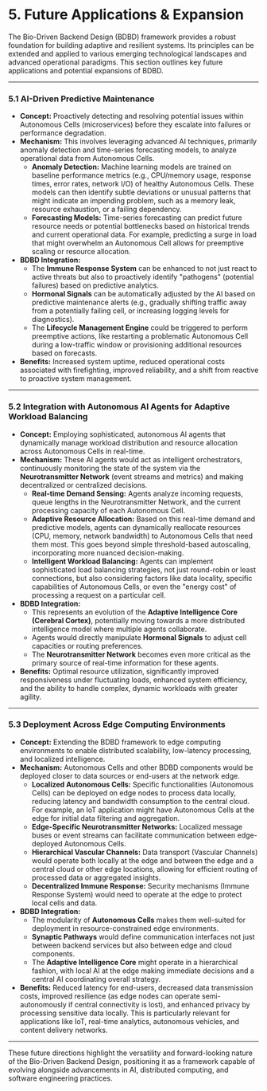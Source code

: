 # 5. Future Applications & Expansion

The Bio-Driven Backend Design (BDBD) framework provides a robust foundation for building adaptive and resilient systems. Its principles can be extended and applied to various emerging technological landscapes and advanced operational paradigms. This section outlines key future applications and potential expansions of BDBD.

---

### 5.1 AI-Driven Predictive Maintenance

*   **Concept:** Proactively detecting and resolving potential issues within Autonomous Cells (microservices) before they escalate into failures or performance degradation.
*   **Mechanism:** This involves leveraging advanced AI techniques, primarily anomaly detection and time-series forecasting models, to analyze operational data from Autonomous Cells.
    *   **Anomaly Detection:** Machine learning models are trained on baseline performance metrics (e.g., CPU/memory usage, response times, error rates, network I/O) of healthy Autonomous Cells. These models can then identify subtle deviations or unusual patterns that might indicate an impending problem, such as a memory leak, resource exhaustion, or a failing dependency.
    *   **Forecasting Models:** Time-series forecasting can predict future resource needs or potential bottlenecks based on historical trends and current operational data. For example, predicting a surge in load that might overwhelm an Autonomous Cell allows for preemptive scaling or resource allocation.
*   **BDBD Integration:**
    *   The **Immune Response System** can be enhanced to not just react to active threats but also to proactively identify "pathogens" (potential failures) based on predictive analytics.
    *   **Hormonal Signals** can be automatically adjusted by the AI based on predictive maintenance alerts (e.g., gradually shifting traffic away from a potentially failing cell, or increasing logging levels for diagnostics).
    *   The **Lifecycle Management Engine** could be triggered to perform preemptive actions, like restarting a problematic Autonomous Cell during a low-traffic window or provisioning additional resources based on forecasts.
*   **Benefits:** Increased system uptime, reduced operational costs associated with firefighting, improved reliability, and a shift from reactive to proactive system management.

---

### 5.2 Integration with Autonomous AI Agents for Adaptive Workload Balancing

*   **Concept:** Employing sophisticated, autonomous AI agents that dynamically manage workload distribution and resource allocation across Autonomous Cells in real-time.
*   **Mechanism:** These AI agents would act as intelligent orchestrators, continuously monitoring the state of the system via the **Neurotransmitter Network** (event streams and metrics) and making decentralized or centralized decisions.
    *   **Real-time Demand Sensing:** Agents analyze incoming requests, queue lengths in the Neurotransmitter Network, and the current processing capacity of each Autonomous Cell.
    *   **Adaptive Resource Allocation:** Based on this real-time demand and predictive models, agents can dynamically reallocate resources (CPU, memory, network bandwidth) to Autonomous Cells that need them most. This goes beyond simple threshold-based autoscaling, incorporating more nuanced decision-making.
    *   **Intelligent Workload Balancing:** Agents can implement sophisticated load balancing strategies, not just round-robin or least connections, but also considering factors like data locality, specific capabilities of Autonomous Cells, or even the "energy cost" of processing a request on a particular cell.
*   **BDBD Integration:**
    *   This represents an evolution of the **Adaptive Intelligence Core (Cerebral Cortex)**, potentially moving towards a more distributed intelligence model where multiple agents collaborate.
    *   Agents would directly manipulate **Hormonal Signals** to adjust cell capacities or routing preferences.
    *   The **Neurotransmitter Network** becomes even more critical as the primary source of real-time information for these agents.
*   **Benefits:** Optimal resource utilization, significantly improved responsiveness under fluctuating loads, enhanced system efficiency, and the ability to handle complex, dynamic workloads with greater agility.

---

### 5.3 Deployment Across Edge Computing Environments

*   **Concept:** Extending the BDBD framework to edge computing environments to enable distributed scalability, low-latency processing, and localized intelligence.
*   **Mechanism:** Autonomous Cells and other BDBD components would be deployed closer to data sources or end-users at the network edge.
    *   **Localized Autonomous Cells:** Specific functionalities (Autonomous Cells) can be deployed on edge nodes to process data locally, reducing latency and bandwidth consumption to the central cloud. For example, an IoT application might have Autonomous Cells at the edge for initial data filtering and aggregation.
    *   **Edge-Specific Neurotransmitter Networks:** Localized message buses or event streams can facilitate communication between edge-deployed Autonomous Cells.
    *   **Hierarchical Vascular Channels:** Data transport (Vascular Channels) would operate both locally at the edge and between the edge and a central cloud or other edge locations, allowing for efficient routing of processed data or aggregated insights.
    *   **Decentralized Immune Response:** Security mechanisms (Immune Response System) would need to operate at the edge to protect local cells and data.
*   **BDBD Integration:**
    *   The modularity of **Autonomous Cells** makes them well-suited for deployment in resource-constrained edge environments.
    *   **Synaptic Pathways** would define communication interfaces not just between backend services but also between edge and cloud components.
    *   The **Adaptive Intelligence Core** might operate in a hierarchical fashion, with local AI at the edge making immediate decisions and a central AI coordinating overall strategy.
*   **Benefits:** Reduced latency for end-users, decreased data transmission costs, improved resilience (as edge nodes can operate semi-autonomously if central connectivity is lost), and enhanced privacy by processing sensitive data locally. This is particularly relevant for applications like IoT, real-time analytics, autonomous vehicles, and content delivery networks.

---

These future directions highlight the versatility and forward-looking nature of the Bio-Driven Backend Design, positioning it as a framework capable of evolving alongside advancements in AI, distributed computing, and software engineering practices.